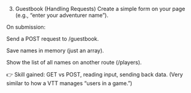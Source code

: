 3. Guestbook (Handling Requests)
   Create a simple form on your page (e.g., “enter your adventurer name”).

On submission:

Send a POST request to /guestbook.

Save names in memory (just an array).

Show the list of all names on another route (/players).

👉 Skill gained: GET vs POST, reading input, sending back data.
(Very similar to how a VTT manages “users in a game.”)
